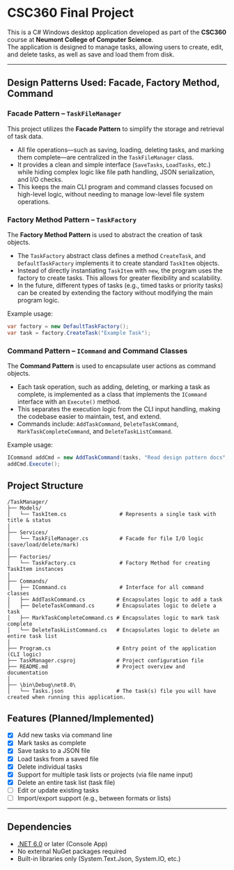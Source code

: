 # CSC360 Final Project

This is a C# Windows desktop application developed as part of the **CSC360** course at **Neumont College of Computer Science**.  
The application is designed to manage tasks, allowing users to create, edit, and delete tasks, as well as save and load them from disk.

---
## Design Patterns Used: Facade, Factory Method, Command

### Facade Pattern – `TaskFileManager`
This project utilizes the **Facade Pattern** to simplify the storage and retrieval of task data.

- All file operations—such as saving, loading, deleting tasks, and marking them complete—are centralized in the `TaskFileManager` class.
- It provides a clean and simple interface (`SaveTasks`, `LoadTasks`, etc.) while hiding complex logic like file path handling, JSON serialization, and I/O checks.
- This keeps the main CLI program and command classes focused on high-level logic, without needing to manage low-level file system operations.


### Factory Method Pattern – `TaskFactory`
The **Factory Method Pattern** is used to abstract the creation of task objects.

- The `TaskFactory` abstract class defines a method `CreateTask`, and `DefaultTaskFactory` implements it to create standard `TaskItem` objects.
- Instead of directly instantiating `TaskItem` with `new`, the program uses the factory to create tasks. This allows for greater flexibility and scalability.
- In the future, different types of tasks (e.g., timed tasks or priority tasks) can be created by extending the factory without modifying the main program logic.

Example usage:
```csharp
var factory = new DefaultTaskFactory();
var task = factory.CreateTask("Example Task");
```

### Command Pattern – `ICommand` and Command Classes
The **Command Pattern** is used to encapsulate user actions as command objects.

- Each task operation, such as adding, deleting, or marking a task as complete, is implemented as a class that implements the `ICommand` interface with an `Execute()` method.
- This separates the execution logic from the CLI input handling, making the codebase easier to maintain, test, and extend.
- Commands include: `AddTaskCommand`, `DeleteTaskCommand`, `MarkTaskCompleteCommand`, and `DeleteTaskListCommand`.

Example usage:
```csharp
ICommand addCmd = new AddTaskCommand(tasks, "Read design pattern docs", factory, "school");
addCmd.Execute();
```

## Project Structure
```text
/TaskManager/
├── Models/
│   └── TaskItem.cs                 # Represents a single task with title & status
│
├── Services/
│   └── TaskFileManager.cs          # Facade for file I/O logic (save/load/delete/mark)
│
├── Factories/
│   └── TaskFactory.cs              # Factory Method for creating TaskItem instances
│
├── Commands/
│   ├── ICommand.cs                 # Interface for all command classes
│   ├── AddTaskCommand.cs          # Encapsulates logic to add a task
│   ├── DeleteTaskCommand.cs       # Encapsulates logic to delete a task
│   ├── MarkTaskCompleteCommand.cs # Encapsulates logic to mark task complete
│   └── DeleteTaskListCommand.cs   # Encapsulates logic to delete an entire task list
│
├── Program.cs                     # Entry point of the application (CLI logic)
├── TaskManager.csproj             # Project configuration file
├── README.md                      # Project overview and documentation
│
├── \bin\Debug\net8.0\
│   └── Tasks.json                 # The task(s) file you will have created when running this application.
```



## Features (Planned/Implemented)

- [x] Add new tasks via command line
- [x] Mark tasks as complete
- [x] Save tasks to a JSON file
- [x] Load tasks from a saved file
- [x] Delete individual tasks
- [x] Support for multiple task lists or projects (via file name input)
- [x] Delete an entire task list (task file)
- [ ] Edit or update existing tasks
- [ ] Import/export support (e.g., between formats or lists)

---

## Dependencies

- [.NET 6.0](https://dotnet.microsoft.com/en-us/download/dotnet/6.0) or later (Console App)
- No external NuGet packages required
- Built-in libraries only (System.Text.Json, System.IO, etc.)


